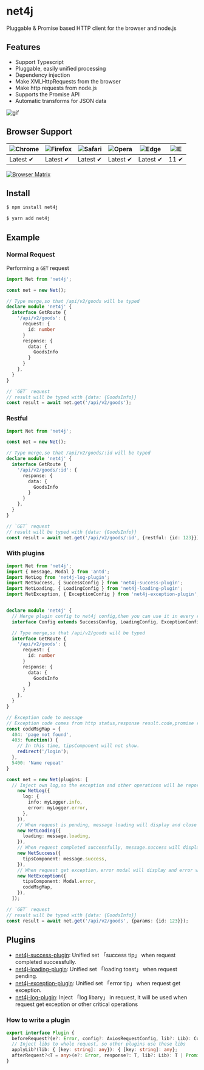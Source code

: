 # net4j

Pluggable & Promise based HTTP client for the browser and node.js

## Features

* Support Typescript
* Pluggable, easily unified processing
* Dependency injection
* Make XMLHttpRequests from the browser
* Make http requests from node.js
* Supports the Promise API
* Automatic transforms for JSON data

![gif](http://s0.meituan.net/bs/tempfs/file/zhongguoxin/cap0309.gif)

## Browser Support

![Chrome](https://raw.github.com/alrra/browser-logos/master/src/chrome/chrome_48x48.png) | ![Firefox](https://raw.github.com/alrra/browser-logos/master/src/firefox/firefox_48x48.png) | ![Safari](https://raw.github.com/alrra/browser-logos/master/src/safari/safari_48x48.png) | ![Opera](https://raw.github.com/alrra/browser-logos/master/src/opera/opera_48x48.png) | ![Edge](https://raw.github.com/alrra/browser-logos/master/src/edge/edge_48x48.png) | ![IE](https://raw.github.com/alrra/browser-logos/master/src/archive/internet-explorer_9-11/internet-explorer_9-11_48x48.png) |
--- | --- | --- | --- | --- | --- |
Latest ✔ | Latest ✔ | Latest ✔ | Latest ✔ | Latest ✔ | 11 ✔ |

[![Browser Matrix](https://saucelabs.com/open_sauce/build_matrix/axios.svg)](https://saucelabs.com/u/axios)


## Install

```bash
$ npm install net4j

$ yarn add net4j
```

## Example

### Normal Request

Performing a `GET` request

```ts
import Net from 'net4j';

const net = new Net();

// Type merge,so that /api/v2/goods will be typed
declare module 'net4j' {
  interface GetRoute {
    '/api/v2/goods': {
      request: {
        id: number
      }
      response: {
        data: {
          GoodsInfo
        } 
      }
    },
  }
}

// `GET` request
// result will be typed with {data: {GoodsInfo}}
const result = await net.get('/api/v2/goods');
```

### Restful

```ts
import Net from 'net4j';

const net = new Net();

// Type merge,so that /api/v2/goods/:id will be typed
declare module 'net4j' {
  interface GetRoute {
    '/api/v2/goods/:id': {
      response: {
        data: {
          GoodsInfo
        } 
      }
    },
  }
}

// `GET` request
// result will be typed with {data: {GoodsInfo}}
const result = await net.get('/api/v2/goods/:id', {restful: {id: 123}});
```

### With plugins

```ts
import Net from 'net4j';
import { message, Modal } from 'antd';
import NetLog from 'net4j-log-plugin';
import NetSuccess, { SuccessConfig } from 'net4j-success-plugin';
import NetLoading, { LoadingConfig } from 'net4j-loading-plugin';
import NetException, { ExceptionConfig } from 'net4j-exception-plugin';


declare module 'net4j' {
  // Merge plugin config to net4j config,then you can use it in every requst in net4j
  interface Config extends SuccessConfig, LoadingConfig, ExceptionConfig {};

  // Type merge,so that /api/v2/goods will be typed
  interface GetRoute {
    '/api/v2/goods': {
      request: {
        id: number
      }
      response: {
        data: {
          GoodsInfo
        } 
      }
    },
  }
}

// Exception code to message
// Exception code comes from http status,response result.code,promise reject error.code
const codeMsgMap = {
  404: 'page not found',
  403: function() {
    // In this time, tipsComponent will not show.
    redirect('/login');
  },
  5400: 'Name repeat'
}

const net = new Net(plugins: [
  // Inject own log,so the exception and other operations will be reported
    new NetLog({
      log: {
        info: myLogger.info,
        error: myLogger.error,
      },
    }),
    // When request is pending, message loading will display and close when request finish
    new NetLoading({
      loading: message.loading,
    }),
    // When request completed successfully, message.success will display
    new NetSuccess({
      tipsComponent: message.success,
    }),
    // When request get exception，error modal will display and error will be auto reported
    new NetException({
      tipsComponent: Modal.error,
      codeMsgMap,
    }),
  ]);

// `GET` request
// result will be typed with {data: {GoodsInfo}}
const result = await net.get('/api/v2/goods', {params: {id: 123}});
```

## Plugins

* [net4j-success-plugin](https://github.com/forthedamn/net4j/tree/master/packages/net4j-success-plugin): Unified set 「success tip」 when request completed successfully.
* [net4j-loading-plugin](https://github.com/forthedamn/net4j/tree/master/packages/net4j-loading-plugin): Unified set 「loading toast」 when request pending.
* [net4j-exception-plugin](https://github.com/forthedamn/net4j/tree/master/packages/net4j-exception-plugin): Unified set 「error tip」 when request get exception.
* [net4j-log-plugin](https://github.com/forthedamn/net4j/tree/master/packages/net4j-log-plugin): Inject 「log libary」 in request, it will be used when request get exception or other critical operations

### How to write a plugin

```ts
export interface Plugin {
  beforeRequest?(e?: Error, config?: AxiosRequestConfig, lib?: Lib): Config | Promise<Config>;
  // Inject libs to whole request, so other plugins use these libs 
  applyLib?(lib: { [key: string]: any}): { [key: string]: any};
  afterRequest?<T = any>(e?: Error, response?: T, lib?: Lib): T | Promise<AxiosResponse<Error>>;
}
```
